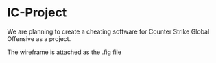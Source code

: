 # IC-Project
We are planning to create a cheating software for Counter Strike Global Offensive as a project.

The wireframe is attached as the .fig file
